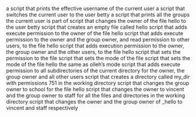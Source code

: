 a script that prints the effective username of the current user
a script that switches the current user to the user betty
a script that prints all the groups the current user is part of
script that changes the owner of the file hello to the user betty
script that creates an empty file called hello
script that adds execute permission to the owner of the file hello
script that adds execute permission to the owner and the group owner, and read permission to other users, to the file hello
script that adds execution permission to the owner, the group owner and the other users, to the file hello
script that sets the permission to the file
script that sets the mode of the file
script that sets the mode of the file hello the same as olleh’s mode
script that adds execute permission to all subdirectories of the current directory for the owner, the group owner and all other users
script that creates a directory called my_dir with permissions 751 in the working directory
script that changes the group owner to school for the file hello
script that changes the owner to vincent and the group owner to staff for all the files and directories in the working directory
script that changes the owner and the group owner of _hello to vincent and staff respectively
